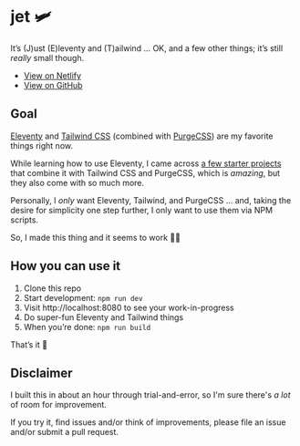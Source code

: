 # jet 🛩
It’s (J)ust (E)leventy and (T)ailwind … OK, and a few other things; it’s still *really* small though.
* [View on Netlify](https://marcamos-jet.netlify.com/)
* [View on GitHub](https://github.com/marcamos/jet)

## Goal
[Eleventy](https://www.11ty.dev/) and [Tailwind CSS](https://tailwindcss.com/) (combined with [PurgeCSS](https://purgecss.com/)) are my favorite things right now.

While learning how to use Eleventy, I came across [a few starter projects](https://www.11ty.dev/docs/starter/) that combine it with Tailwind CSS and PurgeCSS, which is _amazing_, but they also come with so much more.

Personally, I _only_ want Eleventy, Tailwind, and PurgeCSS … and, taking the desire for simplicity one step further, I only want to use them via NPM scripts.

So, I made this thing and it seems to work 🤷‍♀️

## How you can use it
1. Clone this repo
2. Start development: `npm run dev`
3. Visit http://localhost:8080 to see your work-in-progress
2. Do super-fun Eleventy and Tailwind things
3. When you’re done: `npm run build`

That’s it 🕺


## Disclaimer
I built this in about an hour through trial-and-error, so I'm sure there's _a lot_ of room for improvement.

If you try it, find issues and/or think of improvements, please file an issue and/or submit a pull request.